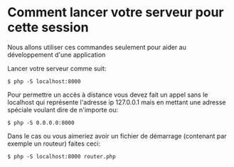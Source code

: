 # Comment lancer votre serveur pour cette session
Nous allons utiliser ces commandes seulement pour aider au développement d'une application

Lancer votre serveur comme suit:

    $ php -S localhost:8000

Pour permettre un accès à distance vous devez fait un appel sans le localhost qui représente l'adresse ip 127.0.0.1 mais en mettant une adresse spéciale voulant dire de n'importe ou:

    $ php -S 0.0.0.0:8000

Dans le cas ou vous aimeriez avoir un fichier de démarrage (contenant par exemple un routeur) faites ceci:

    $ php -S localhost:8000 router.php